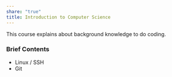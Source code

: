 ```yaml
---
share: "true"
title: Introduction to Computer Science
---
```

This course explains about background knowledge to do coding.

### Brief Contents
- Linux / SSH
- Git